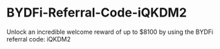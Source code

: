# BYDFi-Referral-Code-iQKDM2
Unlock an incredible welcome reward of up to $8100 by using the BYDFi referral code: iQKDM2
